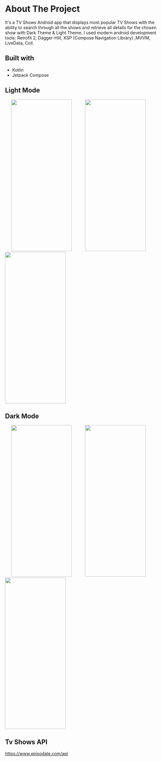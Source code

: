 # About The Project

It's a TV Shows Android app that displays most popular TV Shows 
with the ability to search through all the shows 
and retrieve all details for the chosen show with Dark Theme & Light Theme.
I used modern android development tools: 
Retrofit 2, Dagger-Hilt, KSP (Compose Navigation Library) ,MVVM, LiveData, Coil. 

## Built with
* Kotlin
* Jetpack Compose

[comment]: <> (the images are stored in issues)
## Light Mode

<p float="left">

<img src="https://user-images.githubusercontent.com/87071899/187787736-31dc2e86-8189-48d6-a8f4-bf3ce81be245.png" width="200" height="500" hspace="20"/>

<img src="https://user-images.githubusercontent.com/87071899/187789052-7427af74-44ad-447a-a1f6-8801629a5bc5.jpg" width="200" height="500" hspace="20"/>

<img src="https://user-images.githubusercontent.com/87071899/187789043-7bab65da-172e-4e88-acc9-9581e17c75d1.jpg" width="200" height="500"/>

</p>

## Dark Mode
<p float="left">

<img src="https://user-images.githubusercontent.com/87071899/187789260-160ab08d-11ff-452b-b463-d70d98f67ea0.jpg" width="200" height="500" hspace="20"/>

<img src="https://user-images.githubusercontent.com/87071899/187789067-3ce5b798-7d8b-4dcd-957c-ea041069509c.jpg" width="200" height="500" hspace="20"/>

<img src="https://user-images.githubusercontent.com/87071899/187789275-40666a96-ed4f-4a7e-b327-709c8da2fd10.jpg" width="200" height="500"/>

</p>


## Tv Shows API
https://www.episodate.com/api